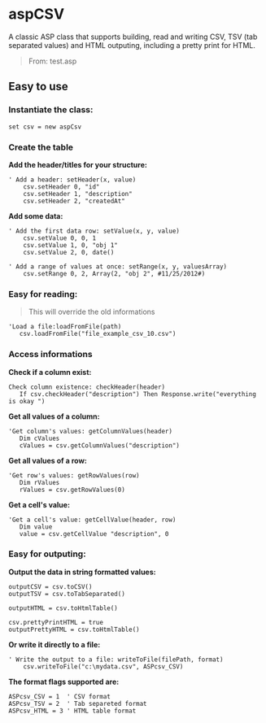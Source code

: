 # aspCSV

A classic ASP class that supports building, read and writing CSV, TSV (tab separated values)
and HTML outputing, including a pretty print for HTML.

> From: test.asp

## Easy to use

### Instantiate the class:

```
set csv = new aspCsv
```

### Create the table

**Add the header/titles for your structure:**
	
```
' Add a header: setHeader(x, value)
    csv.setHeader 0, "id"
    csv.setHeader 1, "description"
    csv.setHeader 2, "createdAt"
```
    
**Add some data:**

```
' Add the first data row: setValue(x, y, value)
    csv.setValue 0, 0, 1
    csv.setValue 1, 0, "obj 1"
    csv.setValue 2, 0, date()
    
' Add a range of values at once: setRange(x, y, valuesArray)
    csv.setRange 0, 2, Array(2, "obj 2", #11/25/2012#)

```

### Easy for reading:

> This will override the old informations

```
'Load a file:loadFromFile(path)
   csv.loadFromFile("file_example_csv_10.csv")
```

### Access informations 

**Check if a column exist:**

```
Check column existence: checkHeader(header)
   If csv.checkHeader("description") Then Response.write("everything is okay ")
```

**Get all values of a column:**

```
'Get column's values: getColumnValues(header)
   Dim cValues
   cValues = csv.getColumnValues("description")
```

**Get all values of a row:**

```
'Get row's values: getRowValues(row)
   Dim rValues
   rValues = csv.getRowValues(0)

```

**Get a cell's value:**

```
'Get a cell's value: getCellValue(header, row)
   Dim value
   value = csv.getCellValue "description", 0
```
 
### Easy for outputing:
	
**Output the data in string formatted values:**
	
```
outputCSV = csv.toCSV()
outputTSV = csv.toTabSeparated()
    
outputHTML = csv.toHtmlTable()
    
csv.prettyPrintHTML = true
outputPrettyHTML = csv.toHtmlTable()
```

**Or write it directly to a file:**

```
' Write the output to a file: writeToFile(filePath, format)
	csv.writeToFile("c:\mydata.csv", ASPcsv_CSV)
```
	
**The format flags supported are:**
	
```
ASPcsv_CSV = 1	' CSV format
ASPcsv_TSV = 2	' Tab separeted format
ASPcsv_HTML = 3	' HTML table format
```

